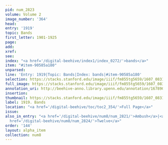 ```yaml
---
pid: num_2823
volume: Volume 2
image_number: '364'
head:
entry: '1919'
topic: Bands
first_letter: 1901-1925
page:
add:
xref:
see:
index: "<a href='/digital-beehive/index1/index_0272/'>bands</a>"
item: "#item-90585a180"
unparsed:
line: 'Entry: 1919|Topic: Bands|Index: bands|#item-90585a180'
selection: https://stacks.stanford.edu/image/iiif/fm855tg5659/1607_0831/895,3073,1417,178/full/0/default.jpg
full_image: https://stacks.stanford.edu/image/iiif/fm855tg5659/1607_0831/full/full/0/default.jpg
annotation_uri: http://beehive-anno.library.upenn.edu/annotation/1678901007562
insertion:
thumbnail: https://stacks.stanford.edu/image/iiif/fm855tg5659/1607_0831/895,3073,600,180/250,/0/default.jpg
label: 1919. Bands
location: "<a href='/digital-beehive/toc/toc2_354/'>Full Page</a>"
issue:
also_in_entry: "<a href='/digital-beehive/num8/num_2821/'>Ambush</a>|<a href='/digital-beehive/num8/num_2822/'>Baal</a>|<a
  href='/digital-beehive/num8/num_2824/'>Twelve</a>"
order: '144'
layout: alpha_item
collection: num8
---
```


